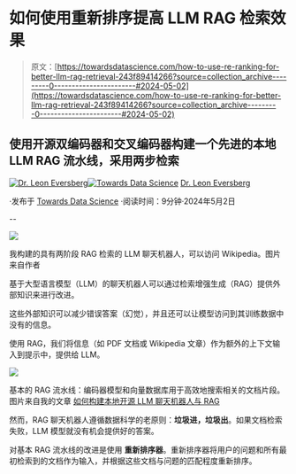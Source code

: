 # 如何使用重新排序提高 LLM RAG 检索效果

> 原文：[https://towardsdatascience.com/how-to-use-re-ranking-for-better-llm-rag-retrieval-243f89414266?source=collection_archive---------0-----------------------#2024-05-02](https://towardsdatascience.com/how-to-use-re-ranking-for-better-llm-rag-retrieval-243f89414266?source=collection_archive---------0-----------------------#2024-05-02)

## 使用开源双编码器和交叉编码器构建一个先进的本地 LLM RAG 流水线，采用两步检索

[](https://medium.com/@leoneversberg?source=post_page---byline--243f89414266--------------------------------)[![Dr. Leon Eversberg](../Images/56dc3579a29933f7047a9ce60be4697a.png)](https://medium.com/@leoneversberg?source=post_page---byline--243f89414266--------------------------------)[](https://towardsdatascience.com/?source=post_page---byline--243f89414266--------------------------------)[![Towards Data Science](../Images/a6ff2676ffcc0c7aad8aaf1d79379785.png)](https://towardsdatascience.com/?source=post_page---byline--243f89414266--------------------------------) [Dr. Leon Eversberg](https://medium.com/@leoneversberg?source=post_page---byline--243f89414266--------------------------------)

·发布于 [Towards Data Science](https://towardsdatascience.com/?source=post_page---byline--243f89414266--------------------------------) ·阅读时间：9分钟·2024年5月2日

--

![](../Images/451f8f4e1cb91219a3a0449a305140d9.png)

我构建的具有两阶段 RAG 检索的 LLM 聊天机器人，可以访问 Wikipedia。图片来自作者

基于大型语言模型（LLM）的聊天机器人可以通过检索增强生成（RAG）提供外部知识来进行改进。

这些外部知识可以减少错误答案（幻觉），并且还可以让模型访问到其训练数据中没有的信息。

使用 RAG，我们将信息（如 PDF 文档或 Wikipedia 文章）作为额外的上下文输入到提示中，提供给 LLM。

![](../Images/031cb1f48b211c1e5d5d74b73112aa54.png)

基本的 RAG 流水线：编码器模型和向量数据库用于高效地搜索相关的文档片段。图片来自我的文章 [如何构建本地开源 LLM 聊天机器人与 RAG](https://medium.com/towards-data-science/how-to-build-a-local-open-source-llm-chatbot-with-rag-f01f73e2a131)

然而，RAG 聊天机器人遵循数据科学的老原则：**垃圾进，垃圾出**。如果文档检索失败，LLM 模型就没有机会提供好的答案。

对基本 RAG 流水线的改进是使用 **重新排序器**。重新排序器将用户的问题和所有最初检索到的文档作为输入，并根据这些文档与问题的匹配程度重新排序。
